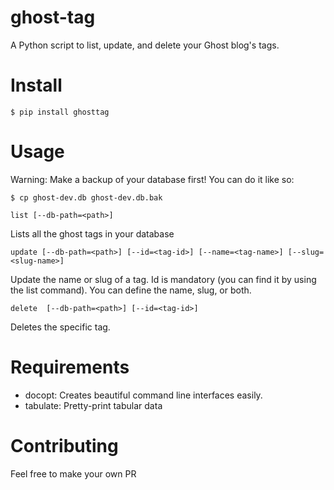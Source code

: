 # ghost-tag
A Python script to list, update, and delete your Ghost blog's tags.

# Install

```
$ pip install ghosttag
```

# Usage

Warning: Make a backup of your database first! You can do it like so:

```
$ cp ghost-dev.db ghost-dev.db.bak
```
```
list [--db-path=<path>]
```

Lists all the ghost tags in your database

```
update [--db-path=<path>] [--id=<tag-id>] [--name=<tag-name>] [--slug=<slug-name>]
```


Update the name or slug of a tag. Id is mandatory (you can find it by using the list command). You can define the name, slug, or both.

```
delete  [--db-path=<path>] [--id=<tag-id>]
```
Deletes the specific tag.
    
  
# Requirements

* docopt: Creates beautiful command line interfaces easily.
* tabulate: Pretty-print tabular data

# Contributing

Feel free to make your own PR
